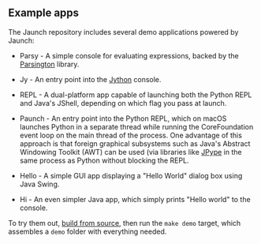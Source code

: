 ## Example apps

The Jaunch repository includes several demo applications powered by Jaunch:

* Parsy -
  A simple console for evaluating expressions, backed by the
  [Parsington](https://github.com/scijava/parsington) library.

* Jy -
  An entry point into the [Jython](https://jython.org/) console.

* REPL -
  A dual-platform app capable of launching both the Python REPL
  and Java's JShell, depending on which flag you pass at launch.

* Paunch -
  An entry point into the Python REPL, which on macOS launches Python in a
  separate thread while running the CoreFoundation event loop on the main
  thread of the process. One advantage of this approach is that foreign
  graphical subsystems such as Java's Abstract Windowing Toolkit (AWT) can be
  used (via libraries like [JPype](https://jpype.readthedocs.io/) in the same
  process as Python without blocking the REPL.

* Hello -
  A simple GUI app displaying a "Hello World" dialog box using Java Swing.

* Hi -
  An even simpler Java app, which simply prints "Hello world" to the console.

To try them out, [build from source](doc/BUILD.md), then run the
`make demo` target, which assembles a `demo` folder with everything needed.

